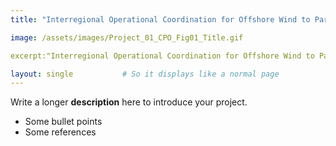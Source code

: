 ```yaml
---
title: "Interregional Operational Coordination for Offshore Wind to Participate in Multiple Regional Markets"

image: /assets/images/Project_01_CPO_Fig01_Title.gif

excerpt:"Interregional Operational Coordination for Offshore Wind to Participate in Multiple Regional Markets"

layout: single           # So it displays like a normal page
---
```

Write a longer **description** here to introduce your project.

- Some bullet points
- Some references
